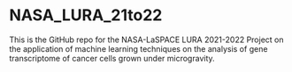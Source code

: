 # NASA_LURA_21to22
This is the GitHub repo for the NASA-LaSPACE LURA 2021-2022 Project on the application of machine learning techniques on the analysis of gene transcriptome of cancer cells grown under microgravity.
